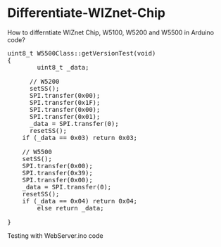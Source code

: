 Differentiate-WIZnet-Chip
=========================
How to differntiate WIZnet Chip, W5100, W5200 and W5500 in Arduino code?

<pre>
uint8_t W5500Class::getVersionTest(void)
{
		uint8_t _data;

	  // W5200
	  setSS();  
	  SPI.transfer(0x00);
	  SPI.transfer(0x1F);
	  SPI.transfer(0x00);
	  SPI.transfer(0x01); 
	  _data = SPI.transfer(0);
	  resetSS();
    if (_data == 0x03) return 0x03;

	// W5500
    setSS();
    SPI.transfer(0x00);
    SPI.transfer(0x39);
    SPI.transfer(0x00);
    _data = SPI.transfer(0);
    resetSS();
    if (_data == 0x04) return 0x04;
    	else return _data;

}	
</pre>



Testing with WebServer.ino code
